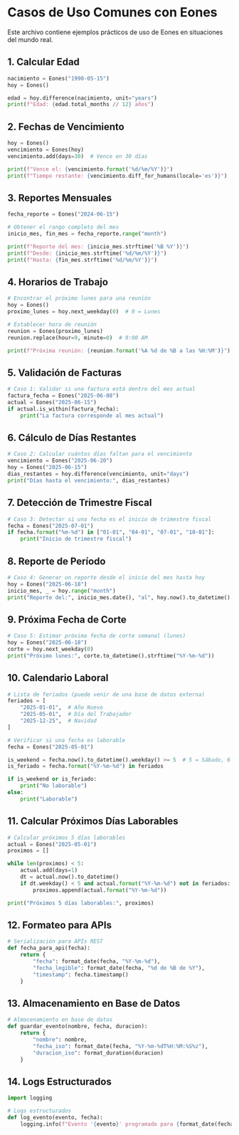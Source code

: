 # Casos de Uso Comunes con Eones

Este archivo contiene ejemplos prácticos de uso de Eones en situaciones del mundo real.

## 1. Calcular Edad

```python
nacimiento = Eones("1990-05-15")
hoy = Eones()

edad = hoy.difference(nacimiento, unit="years")
print(f"Edad: {edad.total_months // 12} años")
```

## 2. Fechas de Vencimiento

```python
hoy = Eones()
vencimiento = Eones(hoy)
vencimiento.add(days=30)  # Vence en 30 días

print(f"Vence el: {vencimiento.format('%d/%m/%Y')}")
print(f"Tiempo restante: {vencimiento.diff_for_humans(locale='es')}")
```

## 3. Reportes Mensuales

```python
fecha_reporte = Eones("2024-06-15")

# Obtener el rango completo del mes
inicio_mes, fin_mes = fecha_reporte.range("month")

print(f"Reporte del mes: {inicio_mes.strftime('%B %Y')}")
print(f"Desde: {inicio_mes.strftime('%d/%m/%Y')}")
print(f"Hasta: {fin_mes.strftime('%d/%m/%Y')}")
```

## 4. Horarios de Trabajo

```python
# Encontrar el próximo lunes para una reunión
hoy = Eones()
proximo_lunes = hoy.next_weekday(0)  # 0 = Lunes

# Establecer hora de reunión
reunion = Eones(proximo_lunes)
reunion.replace(hour=9, minute=0)  # 9:00 AM

print(f"Próxima reunión: {reunion.format('%A %d de %B a las %H:%M')}")
```

## 5. Validación de Facturas

```python
# Caso 1: Validar si una factura está dentro del mes actual
factura_fecha = Eones("2025-06-08")
actual = Eones("2025-06-15")
if actual.is_within(factura_fecha):
    print("La factura corresponde al mes actual")
```

## 6. Cálculo de Días Restantes

```python
# Caso 2: Calcular cuántos días faltan para el vencimiento
vencimiento = Eones("2025-06-20")
hoy = Eones("2025-06-15")
dias_restantes = hoy.difference(vencimiento, unit="days")
print("Días hasta el vencimiento:", dias_restantes)
```

## 7. Detección de Trimestre Fiscal

```python
# Caso 3: Detectar si una fecha es el inicio de trimestre fiscal
fecha = Eones("2025-07-01")
if fecha.format("%m-%d") in ["01-01", "04-01", "07-01", "10-01"]:
    print("Inicio de trimestre fiscal")
```

## 8. Reporte de Período

```python
# Caso 4: Generar un reporte desde el inicio del mes hasta hoy
hoy = Eones("2025-06-18")
inicio_mes, _ = hoy.range("month")
print("Reporte del:", inicio_mes.date(), "al", hoy.now().to_datetime().date())
```

## 9. Próxima Fecha de Corte

```python
# Caso 5: Estimar próxima fecha de corte semanal (lunes)
hoy = Eones("2025-06-18")
corte = hoy.next_weekday(0)
print("Próximo lunes:", corte.to_datetime().strftime("%Y-%m-%d"))
```

## 10. Calendario Laboral

```python
# Lista de feriados (puede venir de una base de datos externa)
feriados = [
    "2025-01-01",  # Año Nuevo
    "2025-05-01",  # Día del Trabajador
    "2025-12-25",  # Navidad
]

# Verificar si una fecha es laborable
fecha = Eones("2025-05-01")

is_weekend = fecha.now().to_datetime().weekday() >= 5  # 5 = Sábado, 6 = Domingo
is_feriado = fecha.format("%Y-%m-%d") in feriados

if is_weekend or is_feriado:
    print("No laborable")
else:
    print("Laborable")
```

## 11. Calcular Próximos Días Laborables

```python
# Calcular próximos 5 días laborables
actual = Eones("2025-05-01")
proximos = []

while len(proximos) < 5:
    actual.add(days=1)
    dt = actual.now().to_datetime()
    if dt.weekday() < 5 and actual.format("%Y-%m-%d") not in feriados:
        proximos.append(actual.format("%Y-%m-%d"))

print("Próximos 5 días laborables:", proximos)
```

## 12. Formateo para APIs

```python
# Serialización para APIs REST
def fecha_para_api(fecha):
    return {
        "fecha": format_date(fecha, "%Y-%m-%d"),
        "fecha_legible": format_date(fecha, "%d de %B de %Y"),
        "timestamp": fecha.timestamp()
    }
```

## 13. Almacenamiento en Base de Datos

```python
# Almacenamiento en base de datos
def guardar_evento(nombre, fecha, duracion):
    return {
        "nombre": nombre,
        "fecha_iso": format_date(fecha, "%Y-%m-%dT%H:%M:%S%z"),
        "duracion_iso": format_duration(duracion)
    }
```

## 14. Logs Estructurados

```python
import logging

# Logs estructurados
def log_evento(evento, fecha):
    logging.info(f"Evento '{evento}' programado para {format_date(fecha, '%Y-%m-%d %H:%M')}")
```